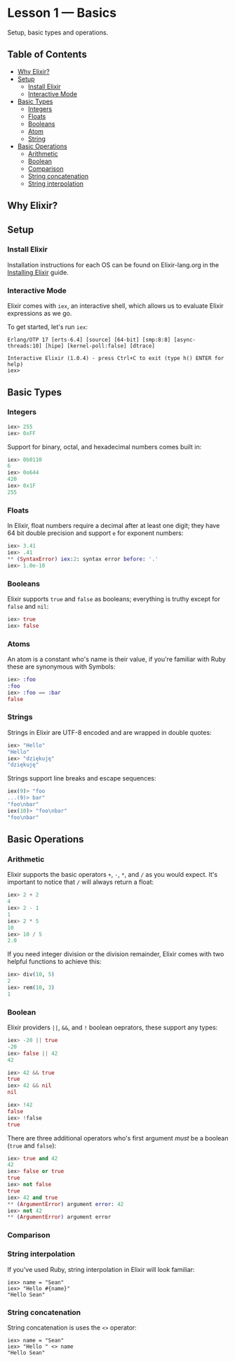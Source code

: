 # Lesson 1 — Basics

Setup, basic types and operations.

## Table of Contents

- [Why Elixir?](#why-elixir?)
- [Setup](#setup)
	- [Install Elixir](#install-elixir) 
	- [Interactive Mode](#interactive-mode)
- [Basic Types](#basic-types)
	- [Integers](#integers) 
	- [Floats](#floats)
	- [Booleans](#booleans)
	- [Atom](#atoms)
	- [String](#strings)
- [Basic Operations](#basic-operations)
	- [Arithmetic](#arithmetic) 
	- [Boolean](#boolean) 
	- [Comparison](#comparison)
	- [String concatenation](#string-concatenation)
	- [String interpolation](#string-interpolation)
	
## Why Elixir?

## Setup

### Install Elixir

Installation instructions for each OS can be found on Elixir-lang.org in the [Installing Elixir](http://elixir-lang.org/install.html) guide.

### Interactive Mode

Elixir comes with `iex`, an interactive shell, which allows us to evaluate Elixir expressions as we go.

To get started, let's run `iex`:

	Erlang/OTP 17 [erts-6.4] [source] [64-bit] [smp:8:8] [async-threads:10] [hipe] [kernel-poll:false] [dtrace]

	Interactive Elixir (1.0.4) - press Ctrl+C to exit (type h() ENTER for help)
	iex>
	
## Basic Types

### Integers

```elixir
iex> 255
iex> 0xFF
```

Support for binary, octal, and hexadecimal numbers comes built in:

```elixir
iex> 0b0110
6
iex> 0o644
420
iex> 0x1F
255
```

### Floats

In Elixir, float numbers require a decimal after at least one digit; they have 64 bit double precision and support `e` for exponent numbers:

```elixir
iex> 3.41
iex> .41
** (SyntaxError) iex:2: syntax error before: '.'
iex> 1.0e-10
```

	
### Booleans

Elixir supports `true` and `false` as booleans; everything is truthy except for `false` and `nil`:

```elixir
iex> true
iex> false
```

### Atoms

An atom is a constant who's name is their value, if you're familiar with Ruby these are synonymous with Symbols:

```elixir
iex> :foo
:foo
iex> :foo == :bar
false
```

### Strings

Strings in Elixir are UTF-8 encoded and are wrapped in double quotes:

```elixir
iex> "Hello"
"Hello"
iex> "dziękuję"
"dziękuję"
```

Strings support line breaks and escape sequences:

```elixir
iex(9)> "foo
...(9)> bar"
"foo\nbar"
iex(10)> "foo\nbar"
"foo\nbar"
```

## Basic Operations

### Arithmetic

Elixir supports the basic operators `+`, `-`, `*`, and `/` as you would expect.  It's important to notice that `/` will always return a float:
 
```elixir
iex> 2 + 2
4
iex> 2 - 1
1
iex> 2 * 5
10
iex> 10 / 5
2.0
```

If you need integer division or the division remainder, Elixir comes with two helpful functions to achieve this:

```elixir
iex> div(10, 5)
2
iex> rem(10, 3)
1
```

### Boolean

Elixir providers `||`, `&&`, and `!` boolean oeprators, these support any types:

```elixir
iex> -20 || true
-20
iex> false || 42
42

iex> 42 && true
true
iex> 42 && nil
nil

iex> !42
false
iex> !false
true
```

There are three additional operators who's first argument _must_ be a boolean (`true` and `false`):

```elixir
iex> true and 42
42
iex> false or true
true
iex> not false
true
iex> 42 and true
** (ArgumentError) argument error: 42
iex> not 42
** (ArgumentError) argument error
```

### Comparison

### String interpolation

If you've used Ruby, string interpolation in Elixir will look familiar:

```
iex> name = "Sean"
iex> "Hello #{name}"
"Hello Sean"
```

### String concatenation

String concatenation is uses the `<>` operator:

```
iex> name = "Sean"
iex> "Hello " <> name
"Hello Sean"
```